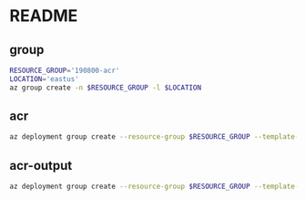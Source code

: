 # README

## group
```bash
RESOURCE_GROUP='190800-acr'
LOCATION='eastus'
az group create -n $RESOURCE_GROUP -l $LOCATION
```

## acr
```bash
az deployment group create --resource-group $RESOURCE_GROUP --template-file azuredeploy.json
```

## acr-output
```bash
az deployment group create --resource-group $RESOURCE_GROUP --template-file azuredeploy-output.json
```
